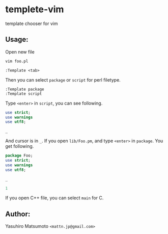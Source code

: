 templete-vim
============

template chooser for vim

Usage:
------

Open new file

```sh
vim foo.pl
```

```vim
:Template <tab>
```

Then you can select `package` or `script` for perl filetype.

```vim
:Template package
:Template script
```

Type `<enter>` in `script`, you can see following.

```perl
use strict;
use warnings
use utf8;

_
```

And cursor is in `_`. If you open `lib/Foo.pm`, and type `<enter>` in `package`.  You get following.

```perl
package Foo;
use strict;
use warnings
use utf8;

_

1
```


If you open C++ file, you can select `main` for C.

Author:
-------

Yasuhiro Matsumoto `<mattn.jp@gmail.com>`

